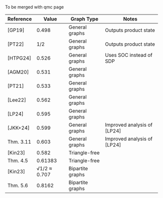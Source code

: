 To be merged with qmc page

| Reference   | Value      | Graph Type         | Notes                                     |
|-------------|------------|--------------------|-------------------------------------------|
| [GP19]     | 0.498      | General graphs     | Outputs product state                     |
| [PT22]      | 1/2        | General graphs     | Outputs product state                     |
| [HTPG24]    | 0.526      | General graphs     | Uses SOC instead of SDP                   |
| [AGM20]     | 0.531      | General graphs     |                                           |
| [PT21]      | 0.533      | General graphs     |                                           |
| [Lee22]     | 0.562      | General graphs     |                                           |
| [LP24]      | 0.595      | General graphs     |                                           |
| [JKK+24]    | 0.599      | General graphs     | Improved analysis of [LP24]               |
| Thm. 3.11   | 0.603      | General graphs     | Improved analysis of [LP24]               |
| [Kin23]     | 0.582      | Triangle-free      |                                           |
| Thm. 4.5    | 0.61383    | Triangle-free      |                                           |
| [Kin23]     | √1/2 ≈ 0.707 | Bipartite graphs |                                           |
| Thm. 5.6    | 0.8162     | Bipartite graphs   |                                           |


